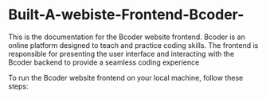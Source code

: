 # Built-A-webiste-Frontend-Bcoder-
This is the documentation for the Bcoder website frontend. Bcoder is an online platform designed to teach and practice coding skills. The frontend is responsible for presenting the user interface and interacting with the Bcoder backend to provide a seamless coding experience

To run the Bcoder website frontend on your local machine, follow these steps:



